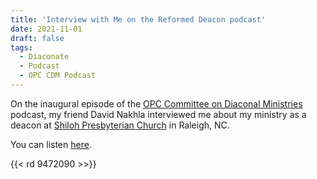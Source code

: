 ```yaml
---
title: 'Interview with Me on the Reformed Deacon podcast'
date: 2021-11-01
draft: false
tags:
  - Diaconate
  - Podcast
  - OPC CDM Podcast
---
```


On the inaugural episode of the [OPC Committee on Diaconal Ministries](https://opccdm.org) podcast, my friend David Nakhla interviewed me about my ministry as a deacon at [Shiloh Presbyterian Church](https://shilohopc.org) in Raleigh, NC.

You can listen [here](https://www.thereformeddeacon.org/1849391/9472090-meet-deacon-tim-hopper).

{{< rd 9472090 >>}}
